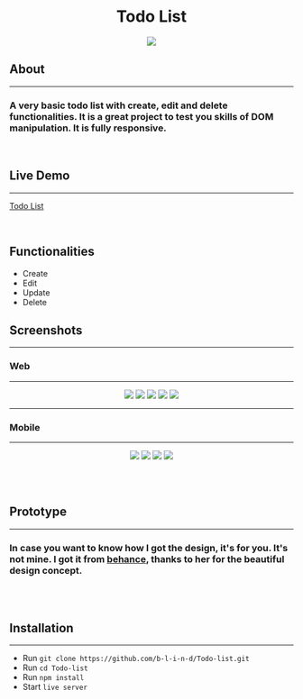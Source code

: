 <p><h1 align="center">Todo List</h1></p>

<p align='center'>
    <a href='https://tailwindcss.com/'><img src='https://img.shields.io/badge/tailwind-2.2.17-blue'></a>
</p>

## About

---

### A very basic todo list with create, edit and delete functionalities. It is a great project to test you skills of DOM manipulation. It is fully responsive.

<br>

## Live Demo

---

[Todo List]('https://elegant-kilby-7b1e4e.netlify.app/')

<br>

## Functionalities

-   Create
-   Edit
-   Update
-   Delete

## Screenshots

---

### Web

---

<p align='center'>
    <img src='./dist/assets/web/homepage.png'>
    <img src='./dist/assets/web/lists.png'>
    <img src='./dist/assets/web/add.png'>
    <img src='./dist/assets/web/edit.png'>
    <img src='./dist/assets/web/filter.png'>
</p>

---

### Mobile

---

<p align='center'>
    <img src='./dist/assets/mobile/home.png'>
    <img src='./dist/assets/mobile/add.png'>
    <img src='./dist/assets/mobile/edit.png'>
    <img src='./dist/assets/mobile/filter.png'>
</p>

<br>
<br>

## Prototype

---

### In case you want to know how I got the design, it's for you. It's not mine. I got it from [behance](https://www.behance.net/gallery/107935847/Todo-List-Desktop-Mobile-app-UI-Design), thanks to her for the beautiful design concept.

<br>
<br>

## Installation

---

-   Run `git clone https://github.com/b-l-i-n-d/Todo-list.git`
-   Run `cd Todo-list`
-   Run `npm install`
-   Start `live server`
